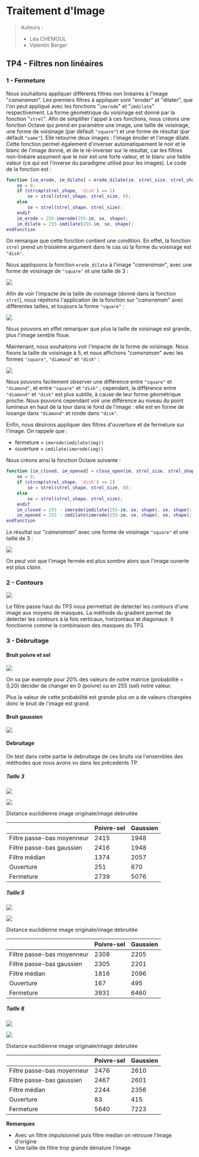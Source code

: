 # Traitement d'Image

> Auteurs :
>
> * Léa CHEMOUL
> * Valentin Berger

## TP4 - Filtres non linéaires

### 1 - Fermeture

Nous souhaitons appliquer différents filtres non linéaires à l'image "*cameraman*". Les premiers filtres à appliquer sont "eroder" et "dilater", que l'on peut appliqué avec les fonctions "`imerode`" et "`imdilate`" respectivement. La forme géométrique du voisinage est donné par la fonction "`strel`". Afin de simplifier l'appel à ces fonctions, nous créons une fonction Octave qui prend en paramètre une image, une taille de voisinage, une forme de voisinage (par défault `"square"`) et une forme de résultat (par défault `"same"`). Elle retourne deux images : l'image éroder et l'image dilaté. Cette fonction permet également d'inverser automatiquement le noir et le blanc de l'image donné, et de le ré-inverser sur le résultat, car les filtres non-linéaire assument que le noir est une forte valeur, et le blanc une faible valeur (ce qui est l'inverse du paradigme utilisé pour les images). Le code de la fonction est :

```matlab
function [im_erode, im_dilate] = erode_dilate(im, strel_size, strel_shape = "square", shape = "same")
	se = 0;
	if (strcmp(strel_shape, 'disk') == 1)
		se = strel(strel_shape, strel_size, 0);
	else
		se = strel(strel_shape, strel_size);
	endif
	im_erode = 255-imerode(255-im, se, shape);
	im_dilate = 255-imdilate(255-im, se, shape);
endfunction
```

On remarque que cette fonction contient une condition. En effet, la fonction `strel` prend un troisième argument dans le cas où la forme du voisinage est `"disk"`.

Nous appliquons la fonction `erode_dilate` à l'image "*cameraman*", avec une forme de voisinage de `"square"` et une taille de 3 :

![](output/cameraman_erode_dilate.png)

Afin de voir l'impacte de la taille de voisinage (donné dans la fonction `strel`), nous répétons l'application de la fonction sur "*cameraman*" avec différentes tailles, et toujours la forme `"square"` :

![](output/cameraman_erode_dilate_3_5_10.png)

Nous pouvons en effet remarquer que plus la taille de voisinage est grande, plus l'image semble floue.

Maintenant, nous souhaitons voir l'impacte de la forme de voisinage. Nous fixons la taille de voisinage à 5, et nous affichons "*cameraman*" avec les formes `"square"`, `"diamond"` et `"disk"` :

![](output/cameraman_square_diamond_disk_5.png)

Nous pouvons facilement observer une différence entre `"square"` et `"diamond"`, et entre `"square"` et `"disk"` ; cependant, la différence entre `"diamond"` et `"disk"` est plus subtile, à cause de leur forme géométrique proche. Nous pouvons cependant voir une différence au niveau du point lumineux en haut de la tour dans le fond de l'image : elle est en forme de losange dans `"diamond"` et ronde dans `"disk"`.

Enfin, nous désirons appliquer des filtres d'ouverture et de fermeture sur l'image. On rappele que :

* fermeture = `imerode(imdilate(img))`
* ouverture = `imdilate(imerode(img))`

Nous créons ainsi la fonction Octave suivante :

```matlab
function [im_closed, im_opened] = close_open(im, strel_size, strel_shape = "square", shape = "same")
	se = 0;
	if (strcmp(strel_shape, 'disk') == 1)
		se = strel(strel_shape, strel_size, 0);
	else
		se = strel(strel_shape, strel_size);
	endif
	im_closed = 255 - imerode(imdilate(255-im, se, shape), se, shape);
	im_opened = 255 - imdilate(imerode(255-im, se, shape), se, shape);
endfunction
```

Le résultat sur "*cameraman*" avec une forme de voisinage `"square"` et une taille de 3 :

![](output/cameraman_closed_opened.png)

On peut voir que l'image fermée est plus *sombre* alors que l'image ouverte est plus *claire*.

### 2 - Contours

![](output/cameraman_gradient.png)

Le filtre passe haut du TP3 nous permettait de detecter les contours d'une image aux moyens de masques.
La méthode du gradient permet de detecter les contours à la fois verticaux, horizontaux et diagonaux. Il fonctionne comme la combinaison des masques du TP3.

### 3 - Débruitage

#### Bruit poivre et sel

![](output/lena_poivre_sel.png)

On va par exemple pour 20% des valeurs de notre matrice (probabilité = 0,20) décider de changer en 0 (poivre) ou en 255 (sel) notre valeur.

Plus la valeur de cette probabilité est grande plus on a de valeurs changées donc le bruit de l'image est grand.

#### Bruit gaussien

![](output/lena_gaussien.png)

#### Debruitage

On test dans cette partie le debruitage de ces bruits via l'ensembles des méthodes que nous avons vu dans les précedents TP.

##### Taille 3

![](output/lena_poivre_sel_del_noise_square_3.png)

![](output/lena_gaussien_del_noise_square_3.png)


Distance euclidienne image originale/image debruitée

|                            |   Poivre-sel   |   Gaussien   |
|----------------------------|----------------|--------------|
| Filtre passe-bas moyenneur |     2415       |    1948      |
| Filtre passe-bas gaussien  |     2416       |    1948      |
| Filtre médian              |     1374       |    2057      |
| Ouverture                  |     251        |    670       |
| Fermeture                  |     2739       |    5076      |

##### Taille 5

![](output/lena_poivre_sel_del_noise_square_5.png)

![](output/lena_gaussien_del_noise_square_5.png)


Distance euclidienne image originale/image debruitée

|                            |   Poivre-sel   |   Gaussien   |
|----------------------------|----------------|--------------|
| Filtre passe-bas moyenneur |      2308      |    2205      |
| Filtre passe-bas gaussien  |      2305      |    2201      |
| Filtre médian              |      1816      |    2096      |
| Ouverture                  |      167       |    495       |
| Fermeture                  |      3931      |    6460      |

##### Taille 8

![](output/lena_poivre_sel_del_noise_square_8.png)

![](output/lena_gaussien_del_noise_square_8.png)

Distance euclidienne image originale/image debruitée

|                            |   Poivre-sel   |   Gaussien   |
|----------------------------|----------------|--------------|
| Filtre passe-bas moyenneur |     2476       |    2610      |
| Filtre passe-bas gaussien  |     2467       |    2601      |
| Filtre médian              |     2244       |    2356      |
| Ouverture                  |     83         |    415       |
| Fermeture                  |     5640       |    7223      |


**Remarques**
- Avec un filtre impulsionnel puis filtre median on retrouve l'image d'origine
- Une taille de filtre trop grande dénature l'image
